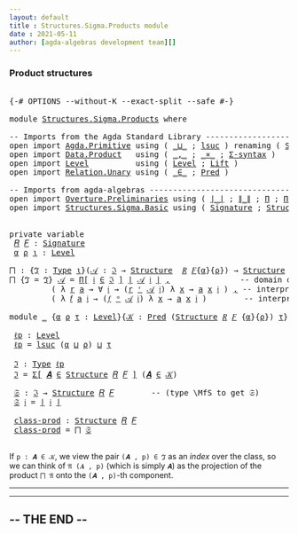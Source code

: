 ```yaml
---
layout: default
title : Structures.Sigma.Products module
date : 2021-05-11
author: [agda-algebras development team][]
---
```


### Product structures

<pre class="Agda">

<a id="166" class="Symbol">{-#</a> <a id="170" class="Keyword">OPTIONS</a> <a id="178" class="Pragma">--without-K</a> <a id="190" class="Pragma">--exact-split</a> <a id="204" class="Pragma">--safe</a> <a id="211" class="Symbol">#-}</a>

<a id="216" class="Keyword">module</a> <a id="223" href="Structures.Sigma.Products.html" class="Module">Structures.Sigma.Products</a> <a id="249" class="Keyword">where</a>

<a id="256" class="Comment">-- Imports from the Agda Standard Library ------------------------------------</a>
<a id="335" class="Keyword">open</a> <a id="340" class="Keyword">import</a> <a id="347" href="Agda.Primitive.html" class="Module">Agda.Primitive</a> <a id="362" class="Keyword">using</a> <a id="368" class="Symbol">(</a> <a id="370" href="Agda.Primitive.html#810" class="Primitive Operator">_⊔_</a> <a id="374" class="Symbol">;</a> <a id="376" href="Agda.Primitive.html#780" class="Primitive">lsuc</a> <a id="381" class="Symbol">)</a> <a id="383" class="Keyword">renaming</a> <a id="392" class="Symbol">(</a> <a id="394" href="Agda.Primitive.html#326" class="Primitive">Set</a> <a id="398" class="Symbol">to</a> <a id="401" class="Primitive">Type</a> <a id="406" class="Symbol">)</a>
<a id="408" class="Keyword">open</a> <a id="413" class="Keyword">import</a> <a id="420" href="Data.Product.html" class="Module">Data.Product</a>   <a id="435" class="Keyword">using</a> <a id="441" class="Symbol">(</a> <a id="443" href="Agda.Builtin.Sigma.html#236" class="InductiveConstructor Operator">_,_</a> <a id="447" class="Symbol">;</a> <a id="449" href="Data.Product.html#1167" class="Function Operator">_×_</a> <a id="453" class="Symbol">;</a> <a id="455" href="Data.Product.html#916" class="Function">Σ-syntax</a> <a id="464" class="Symbol">)</a>
<a id="466" class="Keyword">open</a> <a id="471" class="Keyword">import</a> <a id="478" href="Level.html" class="Module">Level</a>          <a id="493" class="Keyword">using</a> <a id="499" class="Symbol">(</a> <a id="501" href="Agda.Primitive.html#597" class="Postulate">Level</a> <a id="507" class="Symbol">;</a> <a id="509" href="Level.html#400" class="Record">Lift</a> <a id="514" class="Symbol">)</a>
<a id="516" class="Keyword">open</a> <a id="521" class="Keyword">import</a> <a id="528" href="Relation.Unary.html" class="Module">Relation.Unary</a> <a id="543" class="Keyword">using</a> <a id="549" class="Symbol">(</a> <a id="551" href="Relation.Unary.html#1523" class="Function Operator">_∈_</a> <a id="555" class="Symbol">;</a> <a id="557" href="Relation.Unary.html#1101" class="Function">Pred</a> <a id="562" class="Symbol">)</a>

<a id="565" class="Comment">-- Imports from agda-algebras ------------------------------------------------</a>
<a id="644" class="Keyword">open</a> <a id="649" class="Keyword">import</a> <a id="656" href="Overture.Preliminaries.html" class="Module">Overture.Preliminaries</a> <a id="679" class="Keyword">using</a> <a id="685" class="Symbol">(</a> <a id="687" href="Overture.Preliminaries.html#4155" class="Function Operator">∣_∣</a> <a id="691" class="Symbol">;</a> <a id="693" href="Overture.Preliminaries.html#4193" class="Function Operator">∥_∥</a> <a id="697" class="Symbol">;</a> <a id="699" href="Overture.Preliminaries.html#5663" class="Function">Π</a> <a id="701" class="Symbol">;</a> <a id="703" href="Overture.Preliminaries.html#5743" class="Function">Π-syntax</a> <a id="712" class="Symbol">)</a>
<a id="714" class="Keyword">open</a> <a id="719" class="Keyword">import</a> <a id="726" href="Structures.Sigma.Basic.html" class="Module">Structures.Sigma.Basic</a> <a id="749" class="Keyword">using</a> <a id="755" class="Symbol">(</a> <a id="757" href="Structures.Sigma.Basic.html#1022" class="Function">Signature</a> <a id="767" class="Symbol">;</a> <a id="769" href="Structures.Sigma.Basic.html#1183" class="Function">Structure</a> <a id="779" class="Symbol">;</a> <a id="781" href="Structures.Sigma.Basic.html#2333" class="Function Operator">_ʳ_</a> <a id="785" class="Symbol">;</a> <a id="787" href="Structures.Sigma.Basic.html#2429" class="Function Operator">_ᵒ_</a> <a id="791" class="Symbol">)</a>


<a id="795" class="Keyword">private</a> <a id="803" class="Keyword">variable</a>
 <a id="813" href="Structures.Sigma.Products.html#813" class="Generalizable">𝑅</a> <a id="815" href="Structures.Sigma.Products.html#815" class="Generalizable">𝐹</a> <a id="817" class="Symbol">:</a> <a id="819" href="Structures.Sigma.Basic.html#1022" class="Function">Signature</a>
 <a id="830" href="Structures.Sigma.Products.html#830" class="Generalizable">α</a> <a id="832" href="Structures.Sigma.Products.html#832" class="Generalizable">ρ</a> <a id="834" href="Structures.Sigma.Products.html#834" class="Generalizable">ι</a> <a id="836" class="Symbol">:</a> <a id="838" href="Agda.Primitive.html#597" class="Postulate">Level</a>

<a id="⨅"></a><a id="845" href="Structures.Sigma.Products.html#845" class="Function">⨅</a> <a id="847" class="Symbol">:</a> <a id="849" class="Symbol">{</a><a id="850" href="Structures.Sigma.Products.html#850" class="Bound">ℑ</a> <a id="852" class="Symbol">:</a> <a id="854" href="Structures.Sigma.Products.html#401" class="Primitive">Type</a> <a id="859" href="Structures.Sigma.Products.html#834" class="Generalizable">ι</a><a id="860" class="Symbol">}(</a><a id="862" href="Structures.Sigma.Products.html#862" class="Bound">𝒜</a> <a id="864" class="Symbol">:</a> <a id="866" href="Structures.Sigma.Products.html#850" class="Bound">ℑ</a> <a id="868" class="Symbol">→</a> <a id="870" href="Structures.Sigma.Basic.html#1183" class="Function">Structure</a>  <a id="881" href="Structures.Sigma.Products.html#813" class="Generalizable">𝑅</a> <a id="883" href="Structures.Sigma.Products.html#815" class="Generalizable">𝐹</a><a id="884" class="Symbol">{</a><a id="885" href="Structures.Sigma.Products.html#830" class="Generalizable">α</a><a id="886" class="Symbol">}{</a><a id="888" href="Structures.Sigma.Products.html#832" class="Generalizable">ρ</a><a id="889" class="Symbol">})</a> <a id="892" class="Symbol">→</a> <a id="894" href="Structures.Sigma.Basic.html#1183" class="Function">Structure</a> <a id="904" href="Structures.Sigma.Products.html#813" class="Generalizable">𝑅</a> <a id="906" href="Structures.Sigma.Products.html#815" class="Generalizable">𝐹</a> <a id="908" class="Symbol">{</a><a id="909" href="Structures.Sigma.Products.html#830" class="Generalizable">α</a> <a id="911" href="Agda.Primitive.html#810" class="Primitive Operator">⊔</a> <a id="913" href="Structures.Sigma.Products.html#834" class="Generalizable">ι</a><a id="914" class="Symbol">}</a> <a id="916" class="Symbol">{</a><a id="917" href="Structures.Sigma.Products.html#832" class="Generalizable">ρ</a> <a id="919" href="Agda.Primitive.html#810" class="Primitive Operator">⊔</a> <a id="921" href="Structures.Sigma.Products.html#834" class="Generalizable">ι</a><a id="922" class="Symbol">}</a>
<a id="924" href="Structures.Sigma.Products.html#845" class="Function">⨅</a> <a id="926" class="Symbol">{</a><a id="927" class="Argument">ℑ</a> <a id="929" class="Symbol">=</a> <a id="931" href="Structures.Sigma.Products.html#931" class="Bound">ℑ</a><a id="932" class="Symbol">}</a> <a id="934" href="Structures.Sigma.Products.html#934" class="Bound">𝒜</a> <a id="936" class="Symbol">=</a> <a id="938" href="Overture.Preliminaries.html#5743" class="Function">Π[</a> <a id="941" href="Structures.Sigma.Products.html#941" class="Bound">𝔦</a> <a id="943" href="Overture.Preliminaries.html#5743" class="Function">∈</a> <a id="945" href="Structures.Sigma.Products.html#931" class="Bound">ℑ</a> <a id="947" href="Overture.Preliminaries.html#5743" class="Function">]</a> <a id="949" href="Overture.Preliminaries.html#4155" class="Function Operator">∣</a> <a id="951" href="Structures.Sigma.Products.html#934" class="Bound">𝒜</a> <a id="953" href="Structures.Sigma.Products.html#941" class="Bound">𝔦</a> <a id="955" href="Overture.Preliminaries.html#4155" class="Function Operator">∣</a> <a id="957" href="Agda.Builtin.Sigma.html#236" class="InductiveConstructor Operator">,</a>               <a id="973" class="Comment">-- domain of the product structure</a>
         <a id="1017" class="Symbol">(</a> <a id="1019" class="Symbol">λ</a> <a id="1021" href="Structures.Sigma.Products.html#1021" class="Bound">r</a> <a id="1023" href="Structures.Sigma.Products.html#1023" class="Bound">a</a> <a id="1025" class="Symbol">→</a> <a id="1027" class="Symbol">∀</a> <a id="1029" href="Structures.Sigma.Products.html#1029" class="Bound">𝔦</a> <a id="1031" class="Symbol">→</a> <a id="1033" class="Symbol">(</a><a id="1034" href="Structures.Sigma.Products.html#1021" class="Bound">r</a> <a id="1036" href="Structures.Sigma.Basic.html#2333" class="Function Operator">ʳ</a> <a id="1038" href="Structures.Sigma.Products.html#934" class="Bound">𝒜</a> <a id="1040" href="Structures.Sigma.Products.html#1029" class="Bound">𝔦</a><a id="1041" class="Symbol">)</a> <a id="1043" class="Symbol">λ</a> <a id="1045" href="Structures.Sigma.Products.html#1045" class="Bound">x</a> <a id="1047" class="Symbol">→</a> <a id="1049" href="Structures.Sigma.Products.html#1023" class="Bound">a</a> <a id="1051" href="Structures.Sigma.Products.html#1045" class="Bound">x</a> <a id="1053" href="Structures.Sigma.Products.html#1029" class="Bound">𝔦</a> <a id="1055" class="Symbol">)</a> <a id="1057" href="Agda.Builtin.Sigma.html#236" class="InductiveConstructor Operator">,</a> <a id="1059" class="Comment">-- interpretations of relations</a>
         <a id="1100" class="Symbol">(</a> <a id="1102" class="Symbol">λ</a> <a id="1104" href="Structures.Sigma.Products.html#1104" class="Bound">𝑓</a> <a id="1106" href="Structures.Sigma.Products.html#1106" class="Bound">a</a> <a id="1108" href="Structures.Sigma.Products.html#1108" class="Bound">𝔦</a> <a id="1110" class="Symbol">→</a> <a id="1112" class="Symbol">(</a><a id="1113" href="Structures.Sigma.Products.html#1104" class="Bound">𝑓</a> <a id="1115" href="Structures.Sigma.Basic.html#2429" class="Function Operator">ᵒ</a> <a id="1117" href="Structures.Sigma.Products.html#934" class="Bound">𝒜</a> <a id="1119" href="Structures.Sigma.Products.html#1108" class="Bound">𝔦</a><a id="1120" class="Symbol">)</a> <a id="1122" class="Symbol">λ</a> <a id="1124" href="Structures.Sigma.Products.html#1124" class="Bound">x</a> <a id="1126" class="Symbol">→</a> <a id="1128" href="Structures.Sigma.Products.html#1106" class="Bound">a</a> <a id="1130" href="Structures.Sigma.Products.html#1124" class="Bound">x</a> <a id="1132" href="Structures.Sigma.Products.html#1108" class="Bound">𝔦</a> <a id="1134" class="Symbol">)</a>        <a id="1143" class="Comment">-- interpretations of  operations</a>

<a id="1178" class="Keyword">module</a> <a id="1185" href="Structures.Sigma.Products.html#1185" class="Module">_</a> <a id="1187" class="Symbol">{</a><a id="1188" href="Structures.Sigma.Products.html#1188" class="Bound">α</a> <a id="1190" href="Structures.Sigma.Products.html#1190" class="Bound">ρ</a> <a id="1192" href="Structures.Sigma.Products.html#1192" class="Bound">τ</a> <a id="1194" class="Symbol">:</a> <a id="1196" href="Agda.Primitive.html#597" class="Postulate">Level</a><a id="1201" class="Symbol">}{</a><a id="1203" href="Structures.Sigma.Products.html#1203" class="Bound">𝒦</a> <a id="1205" class="Symbol">:</a> <a id="1207" href="Relation.Unary.html#1101" class="Function">Pred</a> <a id="1212" class="Symbol">(</a><a id="1213" href="Structures.Sigma.Basic.html#1183" class="Function">Structure</a> <a id="1223" href="Structures.Sigma.Products.html#813" class="Generalizable">𝑅</a> <a id="1225" href="Structures.Sigma.Products.html#815" class="Generalizable">𝐹</a> <a id="1227" class="Symbol">{</a><a id="1228" href="Structures.Sigma.Products.html#1188" class="Bound">α</a><a id="1229" class="Symbol">}{</a><a id="1231" href="Structures.Sigma.Products.html#1190" class="Bound">ρ</a><a id="1232" class="Symbol">})</a> <a id="1235" href="Structures.Sigma.Products.html#1192" class="Bound">τ</a><a id="1236" class="Symbol">}</a> <a id="1238" class="Keyword">where</a>

 <a id="1246" href="Structures.Sigma.Products.html#1246" class="Function">ℓp</a> <a id="1249" class="Symbol">:</a> <a id="1251" href="Agda.Primitive.html#597" class="Postulate">Level</a>
 <a id="1258" href="Structures.Sigma.Products.html#1246" class="Function">ℓp</a> <a id="1261" class="Symbol">=</a> <a id="1263" href="Agda.Primitive.html#780" class="Primitive">lsuc</a> <a id="1268" class="Symbol">(</a><a id="1269" href="Structures.Sigma.Products.html#1188" class="Bound">α</a> <a id="1271" href="Agda.Primitive.html#810" class="Primitive Operator">⊔</a> <a id="1273" href="Structures.Sigma.Products.html#1190" class="Bound">ρ</a><a id="1274" class="Symbol">)</a> <a id="1276" href="Agda.Primitive.html#810" class="Primitive Operator">⊔</a> <a id="1278" href="Structures.Sigma.Products.html#1192" class="Bound">τ</a>

 <a id="1282" href="Structures.Sigma.Products.html#1282" class="Function">ℑ</a> <a id="1284" class="Symbol">:</a> <a id="1286" href="Structures.Sigma.Products.html#401" class="Primitive">Type</a> <a id="1291" href="Structures.Sigma.Products.html#1246" class="Function">ℓp</a>
 <a id="1295" href="Structures.Sigma.Products.html#1282" class="Function">ℑ</a> <a id="1297" class="Symbol">=</a> <a id="1299" href="Data.Product.html#916" class="Function">Σ[</a> <a id="1302" href="Structures.Sigma.Products.html#1302" class="Bound">𝑨</a> <a id="1304" href="Data.Product.html#916" class="Function">∈</a> <a id="1306" href="Structures.Sigma.Basic.html#1183" class="Function">Structure</a> <a id="1316" href="Structures.Sigma.Products.html#1223" class="Bound">𝑅</a> <a id="1318" href="Structures.Sigma.Products.html#1225" class="Bound">𝐹</a> <a id="1320" href="Data.Product.html#916" class="Function">]</a> <a id="1322" class="Symbol">(</a><a id="1323" href="Structures.Sigma.Products.html#1302" class="Bound">𝑨</a> <a id="1325" href="Relation.Unary.html#1523" class="Function Operator">∈</a> <a id="1327" href="Structures.Sigma.Products.html#1203" class="Bound">𝒦</a><a id="1328" class="Symbol">)</a>

 <a id="1332" href="Structures.Sigma.Products.html#1332" class="Function">𝔖</a> <a id="1334" class="Symbol">:</a> <a id="1336" href="Structures.Sigma.Products.html#1282" class="Function">ℑ</a> <a id="1338" class="Symbol">→</a> <a id="1340" href="Structures.Sigma.Basic.html#1183" class="Function">Structure</a> <a id="1350" href="Structures.Sigma.Products.html#1223" class="Bound">𝑅</a> <a id="1352" href="Structures.Sigma.Products.html#1225" class="Bound">𝐹</a>        <a id="1361" class="Comment">-- (type \MfS to get 𝔖)</a>
 <a id="1386" href="Structures.Sigma.Products.html#1332" class="Function">𝔖</a> <a id="1388" href="Structures.Sigma.Products.html#1388" class="Bound">𝔦</a> <a id="1390" class="Symbol">=</a> <a id="1392" href="Overture.Preliminaries.html#4155" class="Function Operator">∣</a> <a id="1394" href="Structures.Sigma.Products.html#1388" class="Bound">𝔦</a> <a id="1396" href="Overture.Preliminaries.html#4155" class="Function Operator">∣</a>

 <a id="1400" href="Structures.Sigma.Products.html#1400" class="Function">class-prod</a> <a id="1411" class="Symbol">:</a> <a id="1413" href="Structures.Sigma.Basic.html#1183" class="Function">Structure</a> <a id="1423" href="Structures.Sigma.Products.html#1223" class="Bound">𝑅</a> <a id="1425" href="Structures.Sigma.Products.html#1225" class="Bound">𝐹</a>
 <a id="1428" href="Structures.Sigma.Products.html#1400" class="Function">class-prod</a> <a id="1439" class="Symbol">=</a> <a id="1441" href="Structures.Sigma.Products.html#845" class="Function">⨅</a> <a id="1443" href="Structures.Sigma.Products.html#1332" class="Function">𝔖</a>

</pre>

If `p : 𝑨 ∈ 𝒦`, we view the pair `(𝑨 , p) ∈ ℑ` as an *index* over the class, so we can think of `𝔄 (𝑨 , p)` (which is simply `𝑨`) as the projection of the product `⨅ 𝔄` onto the `(𝑨 , p)`-th component.


--------------------------------------

[agda-algebras development team]: https://github.com/ualib/agda-algebras#the-agda-algebras-development-team





-------------------------------------------------------------------
--                        THE END                                --
-------------------------------------------------------------------














